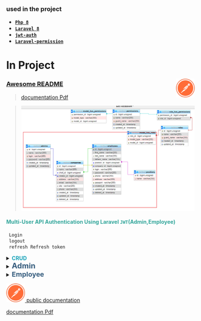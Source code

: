 ### used in the project

- **[`Php 8`](https://www.php.net/releases/8.0/ru.php#:~:text=PHP%208.0%20%E2%80%94%20%D0%B1%D0%BE%D0%BB%D1%8C%D1%88%D0%BE%D0%B5%20%D0%BE%D0%B1%D0%BD%D0%BE%D0%B2%D0%BB%D0%B5%D0%BD%D0%B8%D0%B5%20%D1%8F%D0%B7%D1%8B%D0%BA%D0%B0,%D1%82%D0%B8%D0%BF%D0%BE%D0%B2%2C%20%D0%BE%D0%B1%D1%80%D0%B0%D0%B1%D0%BE%D1%82%D0%BA%D0%B5%20%D0%BE%D1%88%D0%B8%D0%B1%D0%BE%D0%BA%20%D0%B8%20%D0%BA%D0%BE%D0%BD%D1%81%D0%B8%D1%81%D1%82%D0%B5%D0%BD%D1%82%D0%BD%D0%BE%D1%81%D1%82%D0%B8.)**
- **[`Laravel 8`](https://laravel.com/)**
- **[`jwt-auth`](https://jwt-auth.readthedocs.io/en/develop/laravel-installation/)**
- **[`Laravel-permission`](https://spatie.be/docs/laravel-permission/v5/introduction)**

# In Project
<a href="https://documenter.getpostman.com/view/9990014/UVC8B5ht" target="_blank"><img src="https://github.com/TursunboyevJahongir/click-test-tesk/blob/master/public/postman.svg" align="right" width="50">
### Awesome README [](https://documenter.getpostman.com/view/9990014/UVC8B5ht)
> <a href="public/Mehnat.uz.pdf" download>documentation Pdf</a>
    
    
> <img align="center" src="public/img.png">

#### <b style="color:#35a79c ">Multi-User API Authentication Using Laravel `JWT`(Admin,Employee)</b>

     Login
     logout
     refresh Refresh token

<details><summary><b style="color:#17A2B8">CRUD</b></summary>


> C create
> 
> R read
> 
> U update
> 
> D delete


</details>

<details><summary><b style="color:#355C7D;font-size:20px">Admin</b></summary>

```
- Profile RU
- Admins CRUD --- set role
- Role CRUD
- Position CRUD
- Company CRUD
- Employee CRUD
```

</details>

<details><summary><b style="color:#355C7D;font-size:18px">Employee</b></summary>

```
- Profile RU
- Company R --self company
```

#### <b style="color:#35a79c">Director</b>

```
- Employee CRUD --to self company
- Company RU --self company
```

</details>

<a href="https://documenter.getpostman.com/view/9990014/UVC8B5ht" target="_blank"><img src="https://github.com/TursunboyevJahongir/click-test-tesk/blob/master/public/postman.svg" width="50">
public documentation</a>
<p><a href="public/Mehnat.uz.pdf" download>documentation Pdf</a></p>
